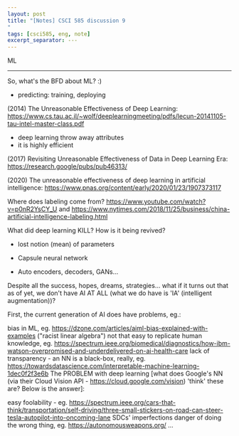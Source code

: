 ```yaml
---
layout: post
title: "[Notes] CSCI 585 discussion 9 
"
tags: [csci585, eng, note]
excerpt_separator: ---
---
```


ML

---

So, what's the BFD about ML? :)
- predicting: training, deploying 

(2014) The Unreasonable Effectiveness of Deep Learning: https://www.cs.tau.ac.il/~wolf/deeplearningmeeting/pdfs/lecun-20141105-tau-intel-master-class.pdf
- deep learning throw away attributes
- it is highly efficient

(2017) Revisiting Unreasonable Effectiveness of Data in Deep Learning Era: https://research.google/pubs/pub46313/

(2020) The unreasonable effectiveness of deep learning in artificial intelligence: https://www.pnas.org/content/early/2020/01/23/1907373117

Where does labeling come from? https://www.youtube.com/watch?v=p0nR2YsCY_U and https://www.nytimes.com/2018/11/25/business/china-artificial-intelligence-labeling.html

What did deep learning KILL? How is it being revived?
- lost notion (mean) of parameters
- Capsule neural network

- Auto encoders, decoders, GANs...

Despite all the success, hopes, dreams, strategies... what if it turns out that as of yet, we don't have AI AT ALL (what we do have is 'IA' (intelligent augmentation))?


First, the current generation of AI does have problems, eg.:

bias in ML, eg. https://dzone.com/articles/aiml-bias-explained-with-examples ("racist linear algebra")
not that easy to replicate human knowledge, eg. https://spectrum.ieee.org/biomedical/diagnostics/how-ibm-watson-overpromised-and-underdelivered-on-ai-health-care
lack of transparency - an NN is a black-box, really, eg. https://towardsdatascience.com/interpretable-machine-learning-1dec0f2f3e6b
The PROBLEM with deep learning [what does Google's NN (via their Cloud Vision API - https://cloud.google.com/vision) 'think' these are? Below is the answer]:


easy foolability - eg. https://spectrum.ieee.org/cars-that-think/transportation/self-driving/three-small-stickers-on-road-can-steer-tesla-autopilot-into-oncoming-lane
SDCs' imperfections
danger of doing the wrong thing, eg. https://autonomousweapons.org/
...